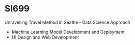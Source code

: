 # SI699
Unravelling Travel Method in Seattle - Data Science Approach
- Machine Learning Model Development and Deployment
- UI Design and Web Development
